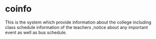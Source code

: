 # coinfo
This is the system which provide information about the college including class schedule information of the teachers ,notice about any important event as well as bus schedule.
